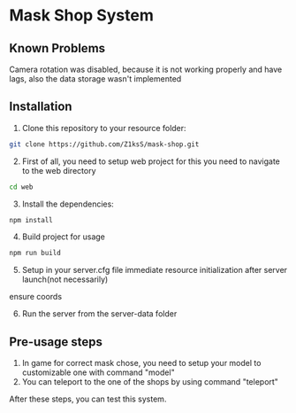 # Mask Shop System

## Known Problems

Camera rotation was disabled, because it is not working properly and have lags, also the data storage wasn't implemented

## Installation

1. Clone this repository to your resource folder:
```bash 
git clone https://github.com/Z1ksS/mask-shop.git
```

2. First of all, you need to setup web project for this you need to navigate to the web directory

```bash 
cd web
```

3. Install the dependencies:

```bash
npm install
```

4. Build project for usage

```bash
npm run build
```

5. Setup in your server.cfg file immediate resource initialization after server launch(not necessarily)

ensure coords

6. Run the server from the server-data folder

## Pre-usage steps

1. In game for correct mask chose, you need to setup your model to customizable one with command "model" 
2. You can teleport to the one of the shops by using command "teleport"

After these steps, you can test this system.
